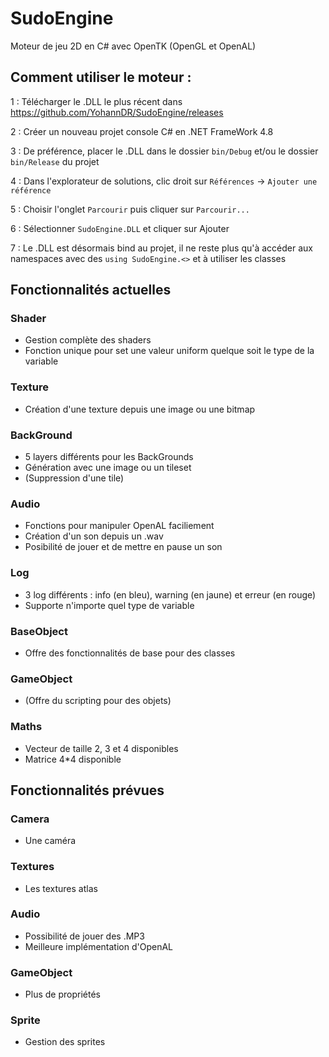 # SudoEngine
Moteur de jeu 2D en C# avec OpenTK (OpenGL et OpenAL)


## Comment utiliser le moteur :

1 : Télécharger le .DLL le plus récent dans https://github.com/YohannDR/SudoEngine/releases

2 : Créer un nouveau projet console C# en .NET FrameWork 4.8

3 : De préférence, placer le .DLL dans le dossier `bin/Debug` et/ou le dossier `bin/Release` du projet

4 : Dans l'explorateur de solutions, clic droit sur `Références` -> `Ajouter une référence`

5 : Choisir l'onglet `Parcourir` puis cliquer sur `Parcourir...`

6 : Sélectionner `SudoEngine.DLL` et cliquer sur Ajouter

7 : Le .DLL est désormais bind au projet, il ne reste plus qu'à accéder aux namespaces avec des `using SudoEngine.<>` et à utiliser les classes


## Fonctionnalités actuelles

### Shader
- Gestion complète des shaders
- Fonction unique pour set une valeur uniform quelque soit le type de la variable

### Texture
- Création d'une texture depuis une image ou une bitmap

### BackGround
- 5 layers différents pour les BackGrounds
- Génération avec une image ou un tileset
- (Suppression d'une tile)

### Audio
- Fonctions pour manipuler OpenAL faciliement
- Création d'un son depuis un .wav
- Posibilité de jouer et de mettre en pause un son

### Log
- 3 log différents : info (en bleu), warning (en jaune) et erreur (en rouge)
- Supporte n'importe quel type de variable

### BaseObject
- Offre des fonctionnalités de base pour des classes

### GameObject
- (Offre du scripting pour des objets)

### Maths
- Vecteur de taille 2, 3 et 4 disponibles
- Matrice 4\*4 disponible


## Fonctionnalités prévues

### Camera
- Une caméra

### Textures
- Les textures atlas

### Audio
- Possibilité de jouer des .MP3
- Meilleure implémentation d'OpenAL

### GameObject
- Plus de propriétés

### Sprite
- Gestion des sprites
